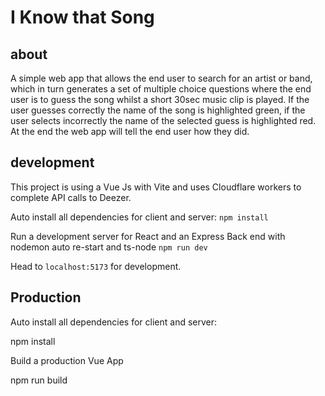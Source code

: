 # I Know that Song

## about

A simple web app that allows the end user to search for an artist or band, which in turn generates a set of multiple choice questions where the end user is to guess the song whilst a short 30sec music clip is played. If the user guesses correctly the name of the song is highlighted green, if the user selects incorrectly the name of the selected guess is highlighted red. At the end the web app will tell the end user how they did.

## development

This project is using a Vue Js with Vite and uses Cloudflare workers to complete API calls to Deezer.

Auto install all dependencies for client and server:
`npm install`

Run a development server for React and an Express Back end with nodemon auto re-start and ts-node
`npm run dev`

Head to `localhost:5173` for development.

## Production

Auto install all dependencies for client and server:

npm install

Build a production Vue App

npm run build
